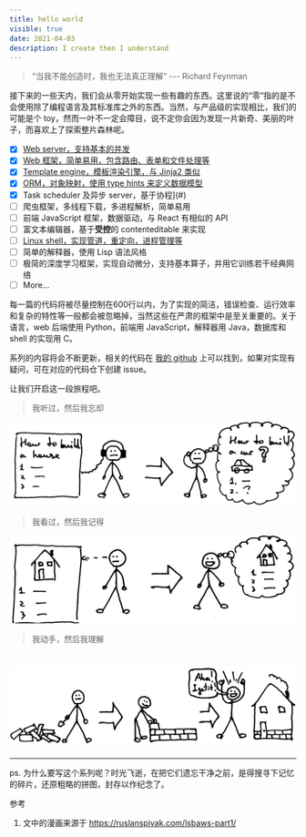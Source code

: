 ```yaml
---
title: hello world
visible: true
date: 2021-04-03
description: I create then I understand
---
```


> “当我不能创造时，我也无法真正理解“ --- Richard Feynman

接下来的一些天内，我们会从零开始实现一些有趣的东西。这里说的“零“指的是不会使用除了编程语言及其标准库之外的东西。当然，与产品级的实现相比，我们的可能是个 toy，然而一叶不一定会障目，说不定你会因为发现一片新奇、美丽的叶子，而喜欢上了探索整片森林呢。

- [x] [Web server，支持基本的并发](/how-to-build-a-web-server/)
- [x] [Web 框架，简单易用，包含路由、表单和文件处理等](#)
- [x] [Template engine，模板渲染引擎，与 Jinja2 类似](#)
- [x] [ORM，对象映射，使用 type hints 来定义数据模型](#)
- [x] Task scheduler 及异步 server，基于协程](#)
- [ ] 爬虫框架，多线程下载，多进程解析，简单易用
- [ ] 前端 JavaScript 框架，数据驱动，与 React 有相似的 API
- [ ] 富文本编辑器，基于**受控**的 contenteditable 来实现
- [ ] [Linux shell，实现管道，重定向，进程管理等](#)
- [ ] 简单的解释器，使用 Lisp 语法风格
- [ ] 极简的深度学习框架，实现自动微分，支持基本算子，并用它训练若干经典网络
- [ ] More...

每一篇的代码将被尽量控制在600行以内，为了实现的简洁，错误检查、运行效率和复杂的特性等一般都会被忽略掉，当然这些在严肃的框架中是至关重要的。关于语言，web 后端使用 Python，前端用 JavaScript，解释器用 Java，数据库和 shell 的实现用 C。

系列的内容将会不断更新，相关的代码在 [我的 github](https://github.com/cymoo) 上可以找到，如果对实现有疑问，可在对应的代码仓下创建 issue。

让我们开启这一段旅程吧。

> 我听过，然后我忘却

![see](./hear.png)

> 我看过，然后我记得

![see](./see.png)

> 我动手，然后我理解

![do](./do.png)
=======
---

ps. 为什么要写这个系列呢？时光飞逝，在把它们遗忘干净之前，是得搜寻下记忆的碎片，还原粗略的拼图，封存以作纪念了。

参考

1. 文中的漫画来源于 <https://ruslanspivak.com/lsbaws-part1/>